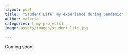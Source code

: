 ```yaml
---
layout: post
title:  "Student Life: my experience during pandemic"
author: valeria
categories: [ my projects]
image: assets/images/student_life.jpg

---
```

Coming soon!